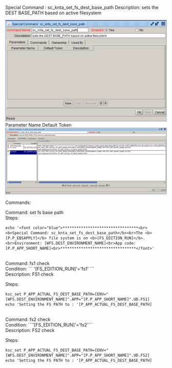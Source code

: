 
Special Command : sc_knta_set_fs_dest_base_path 
Description: sets the DEST BASE_PATH based on active filesystem
  
<img src="./sc_knta_set_fs_dest_base_path_parameters.PNG" width=800/>
Parameter Name    Default Token

<BR>

<img src="./sc_knta_set_fs_dest_base_path_commands.PNG" width=800/>

Commands:

Command: set fs base path <BR>
Steps:
```
echo '<font color="blue">*********************************<br><b>Special Command: sc_knta_set_fs_dest_base_path</b><br>The <b>[P.P_EBSAPPLY]</b> file system is on <b>[FS_EDITION_RUN]</b>.<br>Environment: [WFS.DEST_ENVIRONMENT_NAME]<br>App code: [P.P_APP_SHORT_NAME]<br>*********************************</font>'
```
<BR>
Command: fs1 check<BR>
Condition: ``` 
'[FS_EDITION_RUN]'='fs1'
``` <BR>
Description: FS1 check <BR>

Steps:
```
ksc_set P_APP_ACTUAL_FS_DEST_BASE_PATH=[ENV="[WFS.DEST_ENVIRONMENT_NAME]".APP="[P.P_APP_SHORT_NAME]".UD.FS1]
echo 'Setting the FS PATH to : '[P_APP_ACTUAL_FS_DEST_BASE_PATH]
```

<BR>
Command: fs2 check<BR>
Condition: ```'[FS_EDITION_RUN]'='fs2'``` <BR>
Description: FS2 check<BR>

Steps:
```
ksc_set P_APP_ACTUAL_FS_DEST_BASE_PATH=[ENV="[WFS.DEST_ENVIRONMENT_NAME]".APP="[P.P_APP_SHORT_NAME]".UD.FS2]
echo 'Setting the FS PATH to : '[P_APP_ACTUAL_FS_DEST_BASE_PATH]
```